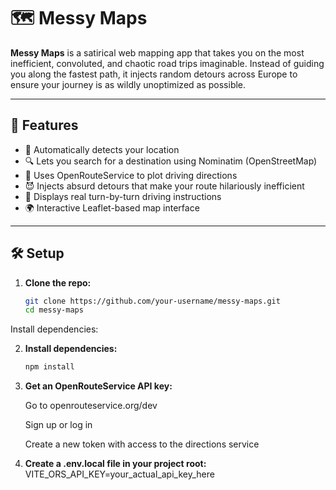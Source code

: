 # 🗺️ Messy Maps

**Messy Maps** is a satirical web mapping app that takes you on the most inefficient, convoluted, and chaotic road trips imaginable. Instead of guiding you along the fastest path, it injects random detours across Europe to ensure your journey is as wildly unoptimized as possible.

---

## 🚀 Features

- 📍 Automatically detects your location
- 🔍 Lets you search for a destination using Nominatim (OpenStreetMap)
- 🧭 Uses OpenRouteService to plot driving directions
- 😈 Injects absurd detours that make your route hilariously inefficient
- 📝 Displays real turn-by-turn driving instructions
- 🌍 Interactive Leaflet-based map interface

---

## 🛠 Setup

1. **Clone the repo:**

   ```bash
   git clone https://github.com/your-username/messy-maps.git
   cd messy-maps
Install dependencies:

2. **Install dependencies:**
   ```bash
   npm install

3. **Get an OpenRouteService API key:**

    Go to openrouteservice.org/dev

    Sign up or log in

    Create a new token with access to the directions service

4. **Create a .env.local file in your project root:**
    VITE_ORS_API_KEY=your_actual_api_key_here